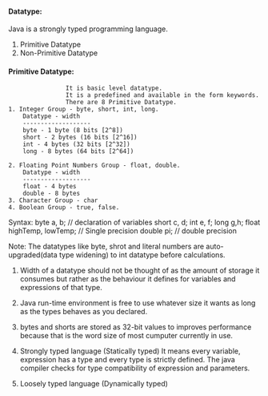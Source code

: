 #### Datatype:
Java is a strongly typed programming language.

1. Primitive Datatype
2. Non-Primitive Datatype

#### Primitive Datatype:
                    It is basic level datatype.
                    It is a predefined and available in the form keywords.
                    There are 8 Primitive Datatype.
    1. Integer Group - byte, short, int, long.
        Datatype - width
        -------------------
        byte - 1 byte (8 bits [2^8])
        short - 2 bytes (16 bits [2^16])
        int - 4 bytes (32 bits [2^32])
        long - 8 bytes (64 bits [2^64])

    2. Floating Point Numbers Group - float, double.
        Datatype - width
        -------------------
        float - 4 bytes
        double - 8 bytes
    3. Character Group - char
    4. Boolean Group - true, false.


Syntax:
    byte a, b; // declaration of  variables
    short c, d;
    int e, f; 
    long g,h;
    float highTemp, lowTemp; // Single precision
    double pi; // double precision

Note:
The datatypes like byte, shrot and literal numbers are auto-upgraded(data type widening) to int datatype before calculations.

1. Width of a datatype should not be thought of as the amount of storage it consumes but 
    rather as the behaviour it defines for variables and expressions of that type.
2. Java run-time environment is free to use whatever size it wants as long as the types behaves as you declared.
3. bytes and shorts are stored as 32-bit values to improves performance because that is the word size of most cumputer currently in use.

1. Strongly typed language (Statically typed)
    It means every variable, expression has a type and every type is strictly defined.
    The java compiler checks for type compatibility of expression and parameters.

2. Loosely typed language (Dynamically typed)
